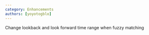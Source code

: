 ```yaml
---
category: Enhancements
authors: [yoyotogblo]
---
```


Change lookback and look forward time range when fuzzy matching
